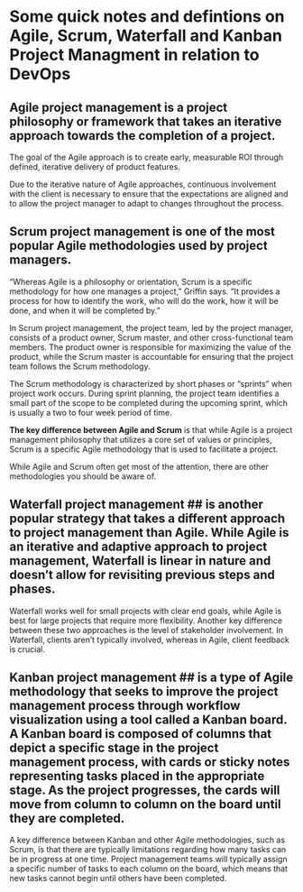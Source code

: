 # Some quick notes and defintions on Agile, Scrum, Waterfall and Kanban Project Managment in relation to DevOps

## **Agile project management** is a project philosophy or framework that takes an iterative approach towards the completion of a project. 

The goal of the Agile approach is to create early, measurable ROI through defined, iterative delivery of product features. 

Due to the iterative nature of Agile approaches, continuous involvement with the client is necessary to ensure that the expectations are aligned and to allow the project manager to adapt to changes throughout the process. 

## **Scrum project management** is one of the most popular Agile methodologies used by project managers.

“Whereas Agile is a philosophy or orientation, Scrum is a specific methodology for how one manages a project,” Griffin says. “It provides a process for how to identify the work, who will do the work, how it will be done, and when it will be completed by.” 

In Scrum project management, the project team, led by the project manager, consists of a product owner, Scrum master, and other cross-functional team members. The product owner is responsible for maximizing the value of the product, while the Scrum master is accountable for ensuring that the project team follows the Scrum methodology.

The Scrum methodology is characterized by short phases or “sprints” when project work occurs. During sprint planning, the project team identifies a small part of the scope to be completed during the upcoming sprint, which is usually a two to four week period of time. 

**The key difference between Agile and Scrum** is that while Agile is a project management philosophy that utilizes a core set of values or principles, Scrum is a specific Agile methodology that is used to facilitate a project.

While Agile and Scrum often get most of the attention, there are other methodologies you should be aware of.

## **Waterfall project management** ## is another popular strategy that takes a different approach to project management than Agile. While Agile is an iterative and adaptive approach to project management, Waterfall is linear in nature and doesn’t allow for revisiting previous steps and phases.

Waterfall works well for small projects with clear end goals, while Agile is best for large projects that require more flexibility. Another key difference between these two approaches is the level of stakeholder involvement. In Waterfall, clients aren’t typically involved, whereas in Agile, client feedback is crucial. 

## **Kanban project management** ## is a type of Agile methodology that seeks to improve the project management process through workflow visualization using a tool called a Kanban board. A Kanban board is composed of columns that depict a specific stage in the project management process, with cards or sticky notes representing tasks placed in the appropriate stage. As the project progresses, the cards will move from column to column on the board until they are completed.

A key difference between Kanban and other Agile methodologies, such as Scrum, is that there are typically limitations regarding how many tasks can be in progress at one time. Project management teams will typically assign a specific number of tasks to each column on the board, which means that new tasks cannot begin until others have been completed.


